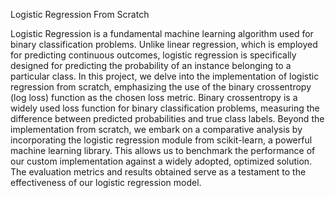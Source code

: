 Logistic Regression From Scratch

Logistic Regression is a fundamental machine learning algorithm used for binary classification problems. Unlike linear regression, which is employed for predicting continuous outcomes, logistic regression is specifically designed for predicting the probability of an instance belonging to a particular class.
In this project, we delve into the implementation of logistic regression from scratch, emphasizing the use of the binary crossentropy (log loss) function as the chosen loss metric. Binary crossentropy is a widely used loss function for binary classification problems, measuring the difference between predicted probabilities and true class labels.
Beyond the implementation from scratch, we embark on a comparative analysis by incorporating the logistic regression module from scikit-learn, a powerful machine learning library. This allows us to benchmark the performance of our custom implementation against a widely adopted, optimized solution. The evaluation metrics and results obtained serve as a testament to the effectiveness of our logistic regression model.
